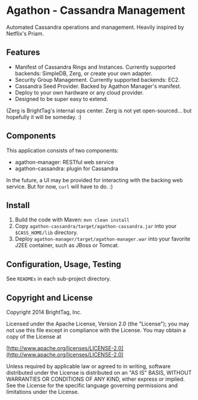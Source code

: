 # Agathon - Cassandra Management

Automated Cassandra operations and management. Heavily inspired by Netflix's Priam.

## Features

* Manifest of Cassandra Rings and Instances. Currently supported backends: SimpleDB, Zerg, or create your own adapter.
* Security Group Management. Currently supported backends: EC2.
* Cassandra Seed Provider. Backed by Agathon Manager's manifest.
* Deploy to your own hardware or any cloud provider.
* Designed to be super easy to extend.

(Zerg is BrightTag's internal ops center. Zerg is not yet open-sourced... but hopefully it will be someday. :)

## Components

This application consists of two components:

* agathon-manager: RESTful web service
* agathon-cassandra: plugin for Cassandra

In the future, a UI may be provided for interacting with the backing web service.
But for now, `curl` will have to do. :)

## Install

1. Build the code with Maven: `mvn clean install`
2. Copy `agathon-cassandra/target/agathon-cassandra.jar` into your `$CASS_HOME/lib` directory.
3. Deploy `agathon-manager/target/agathon-manager.war` into your favorite J2EE container, such as JBoss or Tomcat.

## Configuration, Usage, Testing

See `READMEs` in each sub-project directory.

## Copyright and License

Copyright 2014 BrightTag, Inc.

Licensed under the Apache License, Version 2.0 (the "License");
you may not use this file except in compliance with the License.
You may obtain a copy of the License at

[http://www.apache.org/licenses/LICENSE-2.0](http://www.apache.org/licenses/LICENSE-2.0)

Unless required by applicable law or agreed to in writing, software
distributed under the License is distributed on an "AS IS" BASIS,
WITHOUT WARRANTIES OR CONDITIONS OF ANY KIND, either express or implied.
See the License for the specific language governing permissions and
limitations under the License.